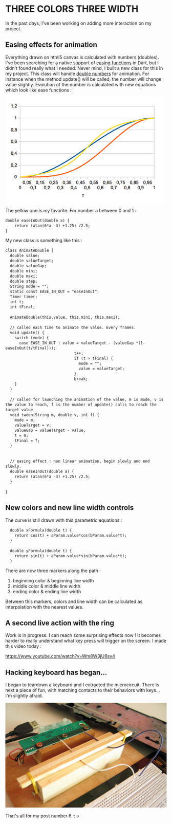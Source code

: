 # THREE COLORS THREE WIDTH
In the past days, I've been working on adding more interaction on my project. 

## Easing effects for animation
Everything drawn on html5 canvas is calculated with numbers (doubles). I've been searching for a native support of [easing functions](http://www.timotheegroleau.com/Flash/experiments/easing_function_generator.htm) in Dart, but I didn't found really what I needed. Never mind, I built a new class for this in my project. This class will handle [double numbers](https://api.dartlang.org/apidocs/channels/stable/#dart:core.double) for animation. For instance when the method update() will be called, the number will change value slightly. Evolution of the number is calculated with new equations which look like ease functions :

![ease functions](../project_images/easeFunctions.jpg?raw=true "Ease functions")

The yellow one is my favorite. For number a between 0 and 1 :
```
double easeInOut(double a) {
    return (atan(6*a -3) +1.25) /2.5;
}
```

My new class is something like this : 

```
class AnimateDouble {
  double value;
  double valueTarget;
  double valueGap;
  double mini;
  double maxi;
  double step;
  String mode = "";
  static const EASE_IN_OUT = "easeInOut";
  Timer timer;
  int t;
  int tFinal;
  
  AnimateDouble(this.value, this.mini, this.maxi);
  
  // called each time to animate the value. Every frames.
  void update() {
    switch (mode) {
      case EASE_IN_OUT : value = valueTarget - (valueGap *(1-easeInOut(t/tFinal)));
                              t++;
                              if (t > tFinal) {
                                mode = "";
                                value = valueTarget;
                              }
                              break;
    }
  }

  // called for launching the animation of the value, m is mode, v is the value to reach, f is the number of update() calls to reach the target value.
  void tween(String m, double v, int f) {
    mode = m;
    valueTarget = v;
    valueGap = valueTarget - value;
    t = 0;
    tFinal = f;
  }
  
  
  // easing effect : non linear animation, begin slowly and end slowly.
  double easeInOut(double a) {
    return (atan(6*a -3) +1.25) /2.5;
  }
  
}
```

## New colors and new line width controls
The curve is still drawn with this parametric equations :
```
  double xFormula(double t) {
    return cos(t) + aParam.value*cos(bParam.value*t);
  }

  double yFormula(double t) {
    return sin(t) + aParam.value*sin(bParam.value*t);
  }
```

There are now three markers along the path :
1. beginning color & beginning line width
2. middle color & middle line width
3. ending color & ending line width

Between this markers, colors and line width can be calculated as interpolation with the nearest values.

## A second live action with the ring
Work is in progress. I can reach some surprising effects now ! It becomes harder to really understand what key press will trigger on the screen. I made this video today :

https://www.youtube.com/watch?v=Wm8W3jU6sy4


## Hacking keyboard has began...
I began to teardown a keyboard and I extracted the microcircuit. There is next a piece of fun, with matching contacts to their behaviors with keys... I'm slightly afraid. 

![Keyboard circuit on the air](../project_images/keyboardHack01.jpg?raw=true "Keyboard circuit on the air")

That's all for my post number 6. :->